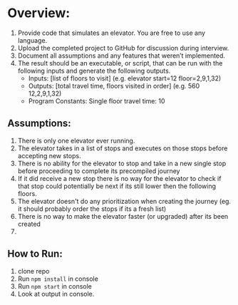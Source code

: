 # Overview:
1. Provide code that simulates an elevator. You are free to use any language.
2. Upload the completed project to GitHub for discussion during interview.
3. Document all assumptions and any features that weren’t implemented.
4. The result should be an executable, or script, that can be run with the following inputs and generate the following outputs.
    - Inputs: [list of floors to visit] (e.g. elevator start=12 floor=2,9,1,32)
    - Outputs: [total travel time, floors visited in order] (e.g. 560 12,2,9,1,32)
    - Program Constants: Single floor travel time: 10

## Assumptions:
1. There is only one elevator ever running.
2. The elevator takes in a list of stops and executes on those stops before accepting new stops.
3. There is no ability for the elevator to stop and take in a new single stop before proceeding to complete its precompiled journey
4. If it did receive a new stop there is no way for the elevator to check if that stop could potentially be next if its still lower then the following floors.
5. The elevator doesn't do any prioritization when creating the journey (eg. it should probably order the stops if its a fresh list)
6. There is no way to make the elevator faster (or upgraded) after its been created
7. 

## How to Run:
1. clone repo
2. Run `npm install` in console
3. Run `npm start` in console
3. Look at output in console.